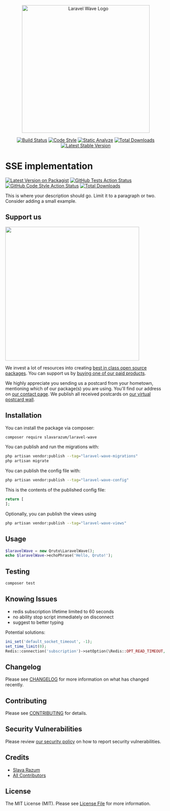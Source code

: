 <p align="center">
    <picture>
        <source media="(prefers-color-scheme: dark)" srcset="https://github.com/qruto/laravel-wave/raw/HEAD/art/logo-dark.svg">
        <source media="(prefers-color-scheme: light)" srcset="https://github.com/qruto/laravel-wave/raw/HEAD/art/logo-light.svg">
        <img alt="Laravel Wave Logo" src="https://github.com/qruto/laravel-wave/raw/HEAD/art/logo-light.svg" width="400">
    </picture>
</p>

<p align="center">
    <a href="https://github.com/qruto/laravel-wave/actions/workflows/tests.yml"><img src="https://github.com/qruto/laravel-wave/actions/workflows/tests.yml/badge.svg" alt="Build Status"></a>
    <a href="https://github.com/qruto/laravel-wave/actions/workflows/code-style.yml"><img src="https://github.com/qruto/laravel-wave/actions/workflows/code-style.yml/badge.svg" alt="Code Style"></a>
    <a href="https://github.com/qruto/laravel-wave/actions/workflows/static-analyze.yml"><img src="https://github.com/qruto/laravel-wave/actions/workflows/static-analyze.yml/badge.svg" alt="Static Analyze"></a>
    <a href="https://packagist.org/packages/qruto/laravel-wave"><img src="https://img.shields.io/packagist/dt/qruto/laravel-wave" alt="Total Downloads"></a>
    <a href="https://packagist.org/packages/qruto/laravel-wave"><img src="https://img.shields.io/packagist/v/qruto/laravel-wave" alt="Latest Stable Version"></a>
</p>

# SSE implementation

[![Latest Version on Packagist](https://img.shields.io/packagist/v/slavarazum/laravel-wave.svg?style=flat-square)](https://packagist.org/packages/slavarazum/laravel-wave)
[![GitHub Tests Action Status](https://img.shields.io/github/workflow/status/slavarazum/laravel-wave/run-tests?label=tests)](https://github.com/slavarazum/laravel-wave/actions?query=workflow%3Arun-tests+branch%3Amain)
[![GitHub Code Style Action Status](https://img.shields.io/github/workflow/status/slavarazum/laravel-wave/Check%20&%20fix%20styling?label=code%20style)](https://github.com/slavarazum/laravel-wave/actions?query=workflow%3A"Check+%26+fix+styling"+branch%3Amain)
[![Total Downloads](https://img.shields.io/packagist/dt/slavarazum/laravel-wave.svg?style=flat-square)](https://packagist.org/packages/slavarazum/laravel-wave)

This is where your description should go. Limit it to a paragraph or two. Consider adding a small example.

## Support us

[<img src="https://github-ads.s3.eu-central-1.amazonaws.com/laravel-wave.jpg?t=1" width="419px" />](https://spatie.be/github-ad-click/laravel-wave)

We invest a lot of resources into creating [best in class open source packages](https://spatie.be/open-source). You can support us by [buying one of our paid products](https://spatie.be/open-source/support-us).

We highly appreciate you sending us a postcard from your hometown, mentioning which of our package(s) you are using. You'll find our address on [our contact page](https://spatie.be/about-us). We publish all received postcards on [our virtual postcard wall](https://spatie.be/open-source/postcards).

## Installation

You can install the package via composer:

```bash
composer require slavarazum/laravel-wave
```

You can publish and run the migrations with:

```bash
php artisan vendor:publish --tag="laravel-wave-migrations"
php artisan migrate
```

You can publish the config file with:

```bash
php artisan vendor:publish --tag="laravel-wave-config"
```

This is the contents of the published config file:

```php
return [
];
```

Optionally, you can publish the views using

```bash
php artisan vendor:publish --tag="laravel-wave-views"
```

## Usage

```php
$laravelWave = new Qruto\LaravelWave();
echo $laravelWave->echoPhrase('Hello, Qruto!');
```

## Testing

```bash
composer test
```

## Knowing Issues

- redis subscription lifetime limited to 60 seconds
- no ability stop script immediately on disconnect
- suggest to better typing

Potential solutions:

```php
ini_set('default_socket_timeout', -1);
set_time_limit(0);
Redis::connection('subscription')->setOption(\Redis::OPT_READ_TIMEOUT, -1);
```

## Changelog

Please see [CHANGELOG](CHANGELOG.md) for more information on what has changed recently.

## Contributing

Please see [CONTRIBUTING](https://github.com/spatie/.github/blob/main/CONTRIBUTING.md) for details.

## Security Vulnerabilities

Please review [our security policy](../../security/policy) on how to report security vulnerabilities.

## Credits

- [Slava Razum](https://github.com/slavarazum)
- [All Contributors](../../contributors)

## License

The MIT License (MIT). Please see [License File](LICENSE.md) for more information.
